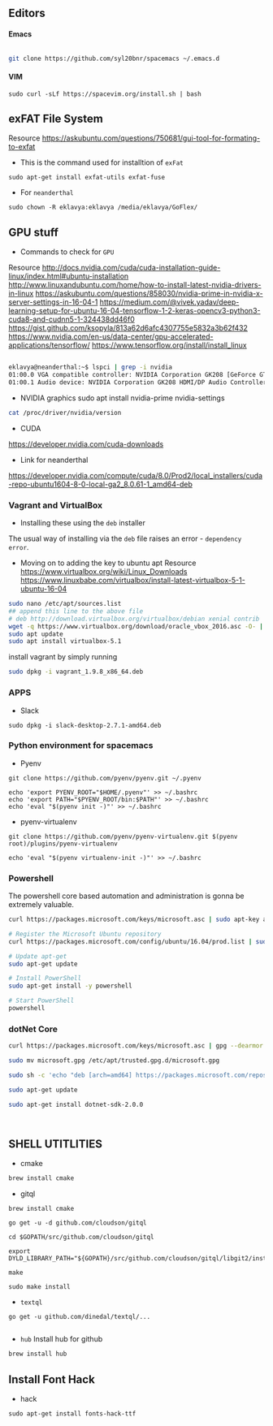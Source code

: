 ## Editors

#### Emacs


```sh

git clone https://github.com/syl20bnr/spacemacs ~/.emacs.d

```


#### VIM

```
sudo curl -sLf https://spacevim.org/install.sh | bash

```

## exFAT File System
Resource
https://askubuntu.com/questions/750681/gui-tool-for-formating-to-exfat



- This is the command used for installtion of `exFat`
```
sudo apt-get install exfat-utils exfat-fuse
```

- For `neanderthal`
```
sudo chown -R eklavya:eklavya /media/eklavya/GoFlex/
```


## GPU stuff

- Commands to check for `GPU`

Resource
http://docs.nvidia.com/cuda/cuda-installation-guide-linux/index.html#ubuntu-installation
http://www.linuxandubuntu.com/home/how-to-install-latest-nvidia-drivers-in-linux
https://askubuntu.com/questions/858030/nvidia-prime-in-nvidia-x-server-settings-in-16-04-1
https://medium.com/@vivek.yadav/deep-learning-setup-for-ubuntu-16-04-tensorflow-1-2-keras-opencv3-python3-cuda8-and-cudnn5-1-324438dd46f0
https://gist.github.com/ksopyla/813a62d6afc4307755e5832a3b62f432
https://www.nvidia.com/en-us/data-center/gpu-accelerated-applications/tensorflow/
https://www.tensorflow.org/install/install_linux



```sh

eklavya@neanderthal:~$ lspci | grep -i nvidia
01:00.0 VGA compatible controller: NVIDIA Corporation GK208 [GeForce GT 730] (rev a1)
01:00.1 Audio device: NVIDIA Corporation GK208 HDMI/DP Audio Controller (rev a1)

```

- NVIDIA graphics
sudo apt install nvidia-prime nvidia-settings  




```sh
cat /proc/driver/nvidia/version

```

- CUDA


https://developer.nvidia.com/cuda-downloads


- Link for neanderthal 

https://developer.nvidia.com/compute/cuda/8.0/Prod2/local_installers/cuda-repo-ubuntu1604-8-0-local-ga2_8.0.61-1_amd64-deb

### Vagrant and VirtualBox

-  Installing these using the `deb` installer

The usual way of installing via the `deb` file raises an error - `dependency error`.

- Moving on to adding the key to ubuntu apt
Resource
https://www.virtualbox.org/wiki/Linux_Downloads
https://www.linuxbabe.com/virtualbox/install-latest-virtualbox-5-1-ubuntu-16-04


```sh
sudo nano /etc/apt/sources.list
## append this line to the above file
# deb http://download.virtualbox.org/virtualbox/debian xenial contrib
wget -q https://www.virtualbox.org/download/oracle_vbox_2016.asc -O- | sudo apt-key add -
sudo apt update
sudo apt install virtualbox-5.1
```

install vagrant by simply running 

```sh
sudo dpkg -i vagrant_1.9.8_x86_64.deb 
```


### APPS

- Slack

```
sudo dpkg -i slack-desktop-2.7.1-amd64.deb 
```


### Python environment for spacemacs


- Pyenv 

```
git clone https://github.com/pyenv/pyenv.git ~/.pyenv

```

```
echo 'export PYENV_ROOT="$HOME/.pyenv"' >> ~/.bashrc
echo 'export PATH="$PYENV_ROOT/bin:$PATH"' >> ~/.bashrc
echo 'eval "$(pyenv init -)"' >> ~/.bashrc
```
- pyenv-virtualenv

```
git clone https://github.com/pyenv/pyenv-virtualenv.git $(pyenv root)/plugins/pyenv-virtualenv

echo 'eval "$(pyenv virtualenv-init -)"' >> ~/.bashrc

```



### Powershell

The powershell core based automation and administration is gonna be extremely valuable.

```sh
curl https://packages.microsoft.com/keys/microsoft.asc | sudo apt-key add -

# Register the Microsoft Ubuntu repository
curl https://packages.microsoft.com/config/ubuntu/16.04/prod.list | sudo tee /etc/apt/sources.list.d/microsoft.list

# Update apt-get
sudo apt-get update

# Install PowerShell
sudo apt-get install -y powershell

# Start PowerShell
powershell
```

### dotNet Core 




```sh
curl https://packages.microsoft.com/keys/microsoft.asc | gpg --dearmor > microsoft.gpg

sudo mv microsoft.gpg /etc/apt/trusted.gpg.d/microsoft.gpg

sudo sh -c 'echo "deb [arch=amd64] https://packages.microsoft.com/repos/microsoft-ubuntu-xenial-prod xenial main" > /etc/apt/sources.list.d/dotnetdev.list'

sudo apt-get update

sudo apt-get install dotnet-sdk-2.0.0




```



## SHELL UTITLITIES

- cmake

```sh
brew install cmake
```

- gitql



```shell
brew install cmake

go get -u -d github.com/cloudson/gitql

cd $GOPATH/src/github.com/cloudson/gitql

export DYLD_LIBRARY_PATH="${GOPATH}/src/github.com/cloudson/gitql/libgit2/install/lib:${DYLD_LIBRARY_PATH}"

make

sudo make install

```

- `textql` 

```
go get -u github.com/dinedal/textql/...


```

- `hub` Install hub for github

```sh
brew install hub
```


## Install Font Hack

- hack

```
sudo apt-get install fonts-hack-ttf
```
